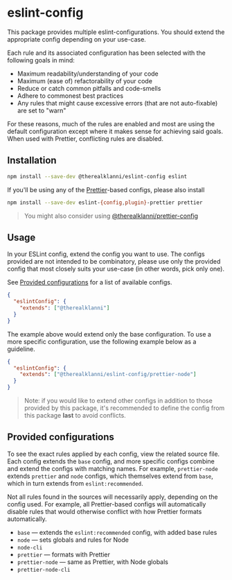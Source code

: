 # eslint-config

This package provides multiple eslint-configurations. You should extend the appropriate config
depending on your use-case.

Each rule and its associated configuration has been selected with the following goals in mind:

- Maximum readability/understanding of your code
- Maximum (ease of) refactorability of your code
- Reduce or catch common pitfalls and code-smells
- Adhere to commonest best practices
- Any rules that might cause excessive errors (that are not auto-fixable) are set to "warn"

For these reasons, much of the rules are enabled and most are using the default configuration
except where it makes sense for achieving said goals. When used with Prettier, conflicting rules
are disabled.

## Installation

```sh
npm install --save-dev @therealklanni/eslint-config eslint
```

If you'll be using any of the [Prettier](https://prettier.io)-based configs, please also install

```sh
npm install --save-dev eslint-{config,plugin}-prettier prettier
```

> You might also consider using [@therealklanni/prettier-config](https://github.com/therealklanni/prettier-config)

## Usage

In your ESLint config, extend the config you want to use. The configs provided are not intended to
be combinatory, please use only the provided config that most closely suits your use-case (in other
words, pick only one).

See [Provided configurations](#provided-configurations) for a list of available configs.

```json
{
  "eslintConfig": {
    "extends": ["@therealklanni"]
  }
}
```

The example above would extend only the base configuration. To use a more specific configuration,
use the following example below as a guideline.

```json
{
  "eslintConfig": {
    "extends": ["@therealklanni/eslint-config/prettier-node"]
  }
}
```

> Note: if you would like to extend other configs in addition to those provided by this package,
> it's recommended to define the config from this package **last** to avoid conflicts.

## Provided configurations

To see the exact rules applied by each config, view the related source file. Each config extends
the `base` config, and more specific configs combine and extend the configs with matching names.
For example, `prettier-node` extends `prettier` and `node` configs, which themselves extend from
`base`, which in turn extends from `eslint:recommended`.

Not all rules found in the sources will necessarily apply, depending on the config used. For
example, all Prettier-based configs will automatically disable rules that would otherwise conflict
with how Prettier formats automatically.

- `base` — extends the `eslint:recommended` config, with added base rules
- `node` — sets globals and rules for Node
- `node-cli`
- `prettier` — formats with Prettier
- `prettier-node` — same as Prettier, with Node globals
- `prettier-node-cli`
